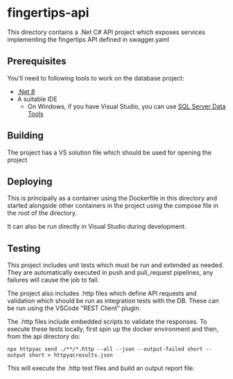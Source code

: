 # fingertips-api

This directory contains a .Net C# API project which exposes services implementing the fingertips API defined in swagger.yaml

## Prerequisites

You'll need to following tools to work on the database project:

- [.Net 8](https://dotnet.microsoft.com/en-us/download/dotnet/8.0)
- A suitable IDE
  - On Windows, if you have Visual Studio, you can use [SQL Server Data Tools](https://learn.microsoft.com/en-us/sql/ssdt/sql-server-data-tools)

## Building

The project has a VS solution file which should be used for opening the project

## Deploying

This is principally as a container using the Dockerfile in this directory and started alongside other containers in the project using the compose file in the root of the directory.

It can also be run directly in Visual Studio during development.

## Testing

This project includes unit tests which must be run and extended as needed. They are automatically executed in push and pull_request pipelines, any failures will cause the job to fail.

The project also includes .http files which define API requests and validation which should be run as integration tests with the DB. These can be run using the VSCode "REST Client" plugin.

The .http files include embedded scripts to validate the responses. To execute these tests locally, first spin up the docker environment and then, from the api directory do:

`npx httpyac send ./**/*.http --all --json --output-failed short --output short > httpyacresults.json`

This will execute the .http test files and build an output report file.
